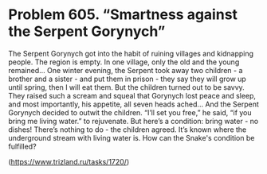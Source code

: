 # Problem 605. “Smartness against the Serpent Gorynych”

The Serpent Gorynych got into the habit of ruining villages and kidnapping people. The region is empty. In one village, only the old and the young remained... One winter evening, the Serpent took away two children - a brother and a sister - and put them in prison - they say they will grow up until spring, then I will eat them. But the children turned out to be savvy. They raised such a scream and squeal that Gorynych lost peace and sleep, and most importantly, his appetite, all seven heads ached... And the Serpent Gorynych decided to outwit the children. “I’ll set you free,” he said, “if you bring me living water.” to rejuvenate. But here’s a condition: bring water - no dishes! There’s nothing to do - the children agreed. It’s known where the underground stream with living water is. How can the Snake's condition be fulfilled?

(https://www.trizland.ru/tasks/1720/)